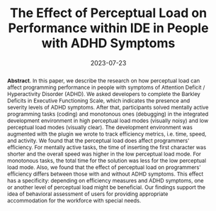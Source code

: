 ---
title: "The Effect of Perceptual Load on Performance within IDE in People with ADHD Symptoms"
authors: '<i>Vseslav Kasatskii, Agnia Serheyuk, Anastasiia Serova, Sergey Titov, and Timofey Bryksin</i>'
status: "published"
collection: publications
permalink: /publications/2023-07-23-perceptual-load-and-adhd
date: 2023-07-23
venue: "proceedings of <b>AC'23</b>"
level: '—'
pdf: 'https://arxiv.org/abs/2302.06376'
paperurl: 'https://doi.org/10.1007/978-3-031-35017-7_9'
data: 'https://github.com/JetBrains-Research/adhd-study'
counter_id: 'C49'
abstract: "<p><b>Abstract</b>. In this paper, we describe the research on how perceptual load can affect programming performance in people with symptoms of Attention Deficit / Hyperactivity Disorder (ADHD). We asked developers to complete the Barkley Deficits in Executive Functioning Scale, which indicates the presence and severity levels of ADHD symptoms. After that, participants solved mentally active programming tasks (coding) and monotonous ones (debugging) in the integrated development environment in high perceptual load modes (visually noisy) and low perceptual load modes (visually clear). The development environment was augmented with the plugin we wrote to track efficiency metrics, i.e. time, speed, and activity. We found that the perceptual load does affect programmers' efficiency. For mentally active tasks, the time of inserting the first character was shorter and the overall speed was higher in the low perceptual load mode. For monotonous tasks, the total time for the solution was less for the low perceptual load mode. Also, we found that the effect of perceptual load on programmers' efficiency differs between those with and without ADHD symptoms. This effect has a specificity: depending on efficiency measures and ADHD symptoms, one or another level of perceptual load might be beneficial. Our findings support the idea of behavioral assessment of users for providing appropriate accommodation for the workforce with special needs.</p>"
---
